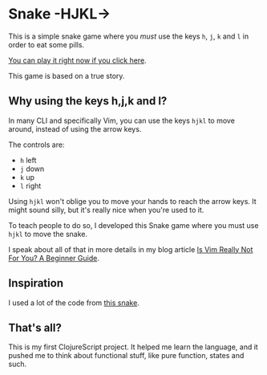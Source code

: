 # Snake -HJKL->

This is a simple snake game where you *must* use the keys `h`, `j`, `k` and `l` in order to eat some pills.

[You can play it right now if you click here](https://matthieucneude.com/snake/).

This game is based on a true story.

## Why using the keys h,j,k and l?

In many CLI and specifically Vim, you can use the keys `hjkl` to move around, instead of using the arrow keys.

The controls are:

* `h` left
* `j` down
* `k` up
* `l` right

Using `hjkl` won't oblige you to move your hands to reach the arrow keys. It might sound silly, but it's really nice when you're used to it.

To teach people to do so, I developed this Snake game where you must use `hjkl` to move the snake.

I speak about all of that in more details in my blog article [Is Vim Really Not For You? A Beginner Guide](https://thevaluable.dev/vim-for-beginnners/).

## Inspiration

I used a lot of the code from [this snake](https://github.com/coldnew/snake.cljs).

## That's all?

This is my first ClojureScript project. It helped me learn the language, and it pushed me to think about functional stuff, like pure function, states and such.
